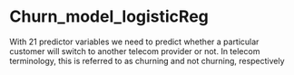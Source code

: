 # Churn_model_logisticReg
With 21 predictor variables we need to predict whether a particular customer will switch to another telecom provider or not. In telecom terminology, this is referred to as churning and not churning, respectively
